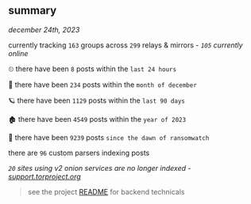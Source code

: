 
## summary
_december 24th, 2023_

currently tracking `163` groups across `299` relays & mirrors - _`105` currently online_

⏲ there have been `8` posts within the `last 24 hours`

🦈 there have been `234` posts within the `month of december`

🪐 there have been `1129` posts within the `last 90 days`

🏚 there have been `4549` posts within the `year of 2023`

🦕 there have been `9239` posts `since the dawn of ransomwatch`

there are `96` custom parsers indexing posts

_`20` sites using v2 onion services are no longer indexed - [support.torproject.org](https://support.torproject.org/onionservices/v2-deprecation/)_

> see the project [README](https://github.com/joshhighet/ransomwatch#ransomwatch--) for backend technicals
